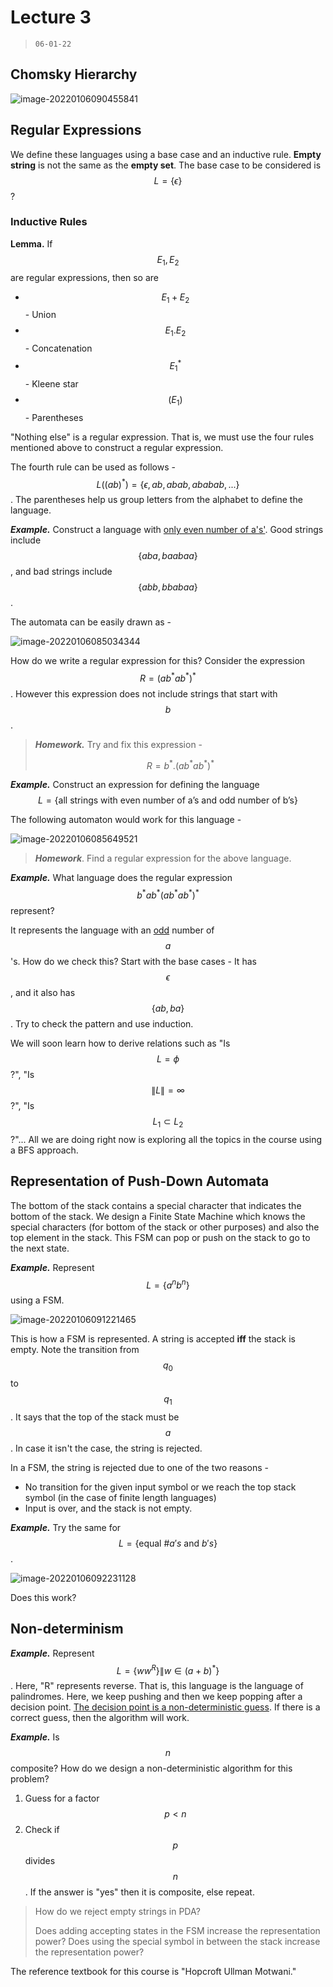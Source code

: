 # Lecture 3 

> `06-01-22`

## Chomsky Hierarchy

![image-20220106090455841](assets\image-20220106090455841.png)

## Regular Expressions

We define these languages using a base case and an inductive rule. **Empty string** is not the same as the **empty set**. The base case to be considered is $$L = \{\epsilon\}$$?

### Inductive Rules

**Lemma.** If $$E_1, E_2$$ are regular expressions, then so are

- $$E_1 + E_2$$ - Union
- $$E_1.E_2$$ - Concatenation
- $$E_1^*$$ - Kleene star
- $$(E_1)$$ - Parentheses

"Nothing else" is a regular expression. That is, we must use the four rules mentioned above to construct a regular expression.

The fourth rule can be used as follows - $$L((ab)^*) = \{\epsilon, ab, abab, ababab, ...\}$$. The parentheses help us group letters from the alphabet to define the language.

***Example.*** Construct a language with <u>only even number of a's'</u>. Good strings include $$\{aba, baabaa\}$$, and bad strings include $$\{abb, bbabaa\}$$. 

The automata can be easily drawn as -

![image-20220106085034344](assets\image-20220106085034344.png)

How do we write a regular expression for this? Consider the expression $$R = (ab^*ab^*)^*$$. However this expression does not include strings that start with $$b$$.

> ***Homework.*** Try and fix this expression -
>
> $$R = b^*.(ab^*ab^*)^*$$

***Example.*** Construct an expression for defining the language $$L = \{\text{all strings with even number of a's and odd number of b's}\}$$

The following automaton would work for this language -

![image-20220106085649521](assets\image-20220106085649521.png)

>***Homework***. Find a regular expression for the above language.

***Example.*** What language does the regular expression $$b^*ab^*(ab^*ab^*)^*$$ represent?

It represents the language with an <u>odd</u> number of $$a$$'s. How do we check this? Start with the base cases - It has $$\epsilon$$, and it also has $$\{ab, ba\}$$. Try to check the pattern and use induction. 

We will soon learn how to derive relations such as "Is $$L = \phi$$?", "Is $$\|L\| = \infty$$?", "Is $$L_1 \subset L_2$$?"... All we are doing right now is exploring all the topics in the course using a BFS approach.

## Representation of Push-Down Automata

The bottom of the stack contains a special character that indicates the bottom of the stack. We design a Finite State Machine which knows the special characters (for bottom of the stack or other purposes) and also the top element in the stack. This FSM can pop or push on the stack to go to the next state.

***Example.*** Represent $$L = \{a^nb^n\}$$ using a FSM.

![image-20220106091221465](assets/image-20220106091221465.png)

This is how a FSM is represented. A string is accepted **iff** the stack is empty. Note the transition from $$q_0$$ to $$q_1$$. It says that the top of the stack must be $$a$$. In case it isn't the case, the string is rejected. 

In a FSM, the string is rejected due to one of the two reasons - 

- No transition for the given input symbol or we reach the top stack symbol (in the case of finite length languages) 
- Input is over, and the stack is not empty.

***Example.*** Try the same for $$L = \{\text{equal \#}a's \text{ and } b's\}$$.

![image-20220106092231128](assets/image-20220106092231128.png)

Does this work?

## Non-determinism

***Example.*** Represent $$L = \{ww^R\} \| w \in (a + b)^*\}$$. Here, "R" represents reverse. That is, this language is the language of palindromes. Here, we keep pushing and then we keep popping after a decision point. <u>The decision point is a non-deterministic guess</u>. If there is a correct guess, then the algorithm will work.

***Example.*** Is $$n$$ composite? How do we design a non-deterministic algorithm for this problem? 

1. Guess for a factor $$p < n$$
2. Check if $$p$$ divides $$n$$. If the answer is "yes" then it is composite, else repeat.

> How do we reject empty strings in PDA?
>
> Does adding accepting states in the FSM increase the representation power? Does using the special symbol in between the stack increase the representation power?

The reference textbook for this course is "Hopcroft Ullman Motwani."
